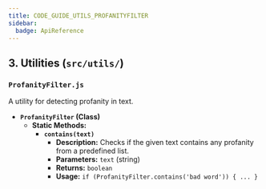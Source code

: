 ```yaml
---
title: CODE_GUIDE_UTILS_PROFANITYFILTER
sidebar:
  badge: ApiReference
---
```


## 3. Utilities (`src/utils/`)

### `ProfanityFilter.js`
A utility for detecting profanity in text.

*   **`ProfanityFilter` (Class)**
    *   **Static Methods:**
        *   **`contains(text)`**
            *   **Description:** Checks if the given text contains any profanity from a predefined list.
            *   **Parameters:** `text` (string)
            *   **Returns:** `boolean`
            *   **Usage:** `if (ProfanityFilter.contains('bad word')) { ... }`
